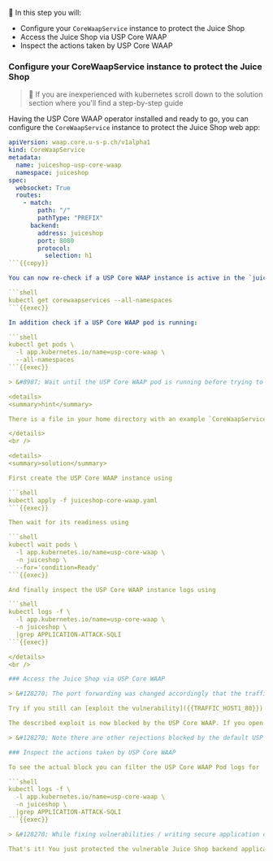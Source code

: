 &#127919; In this step you will:

* Configure your `CoreWaapService` instance to protect the Juice Shop
* Access the Juice Shop via USP Core WAAP
* Inspect the actions taken by USP Core WAAP

### Configure your CoreWaapService instance to protect the Juice Shop

> &#128270; If you are inexperienced with kubernetes scroll down to the solution section where you'll find a step-by-step guide

Having the USP Core WAAP operator installed and ready to go, you can configure the `CoreWaapService` instance to protect the Juice Shop web app:

```yaml
apiVersion: waap.core.u-s-p.ch/v1alpha1
kind: CoreWaapService
metadata:
  name: juiceshop-usp-core-waap
  namespace: juiceshop
spec:
  websocket: True
  routes:
    - match:
        path: "/"
        pathType: "PREFIX"
      backend:
        address: juiceshop
        port: 8080
        protocol:
          selection: h1
```{{copy}}

You can now re-check if a USP Core WAAP instance is active in the `juiceshop` namespace:

```shell
kubectl get corewaapservices --all-namespaces
```{{exec}}

In addition check if a USP Core WAAP pod is running:

```shell
kubectl get pods \
  -l app.kubernetes.io/name=usp-core-waap \
  --all-namespaces
```{{exec}}

> &#8987; Wait until the USP Core WAAP pod is running before trying to access the application in the next step (otherwise you'll get a HTTP 502 response)!

<details>
<summary>hint</summary>

There is a file in your home directory with an example `CoreWaapService` definition ready to be applied using `kubectl apply -f` ...

</details>
<br />

<details>
<summary>solution</summary>

First create the USP Core WAAP instance using

```shell
kubectl apply -f juiceshop-core-waap.yaml
```{{exec}}

Then wait for its readiness using

```shell
kubectl wait pods \
  -l app.kubernetes.io/name=usp-core-waap \
  -n juiceshop \
  --for='condition=Ready'
```{{exec}}

And finally inspect the USP Core WAAP instance logs using

```shell
kubectl logs -f \
  -l app.kubernetes.io/name=usp-core-waap \
  -n juiceshop \
  |grep APPLICATION-ATTACK-SQLI
```{{exec}}

</details>
<br />

### Access the Juice Shop via USP Core WAAP

> &#128270; The port forwarding was changed accordingly that the traffic to the Juice Shop web application is now routed **via USP Core WAAP**.

Try if you still can [exploit the vulnerability]({{TRAFFIC_HOST1_80}}) in the login dialog using the previous SQL-injection (remember email `' OR true;` and any password except empty)...

The described exploit is now blocked by the USP Core WAAP. If you open the browser developer tools (hit `F12` on most common browsers), you can see that the login request is answered with the `response status 403`.

> &#128270; Note there are other rejections blocked by the default USP Core WAAP configuration seen in the browser developer tools like `socket.io` outbound connections thus you might want to filter your query using the `login` keyword.

### Inspect the actions taken by USP Core WAAP

To see the actual block you can filter the USP Core WAAP Pod logs for 'APPLICATION-ATTACK-SQLI' (refer to the [OWASP Core Ruleset documentation](https://coreruleset.org/docs/rules/rules/)) while you are trying to login using the mentioned SQL-injection

```shell
kubectl logs -f \
  -l app.kubernetes.io/name=usp-core-waap \
  -n juiceshop \
  |grep APPLICATION-ATTACK-SQLI
```{{exec}}

> &#128270; While fixing vulnerabilities / writing secure application code is imminent, USP Core WAAP can help you out taking the time it takes to fix all vulnerabilities and giving you an additional layer of security!

That's it! You just protected the vulnerable Juice Shop backend application using USP Core WAAP.
